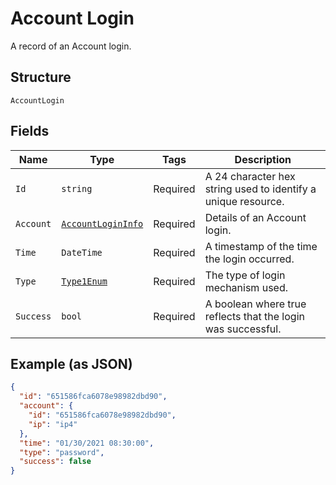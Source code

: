 
# Account Login

A record of an Account login.

## Structure

`AccountLogin`

## Fields

| Name | Type | Tags | Description |
|  --- | --- | --- | --- |
| `Id` | `string` | Required | A 24 character hex string used to identify a unique resource. |
| `Account` | [`AccountLoginInfo`](../../doc/models/account-login-info.md) | Required | Details of an Account login. |
| `Time` | `DateTime` | Required | A timestamp of the time the login occurred. |
| `Type` | [`Type1Enum`](../../doc/models/type-1-enum.md) | Required | The type of login mechanism used. |
| `Success` | `bool` | Required | A boolean where true reflects that the login was successful. |

## Example (as JSON)

```json
{
  "id": "651586fca6078e98982dbd90",
  "account": {
    "id": "651586fca6078e98982dbd90",
    "ip": "ip4"
  },
  "time": "01/30/2021 08:30:00",
  "type": "password",
  "success": false
}
```

